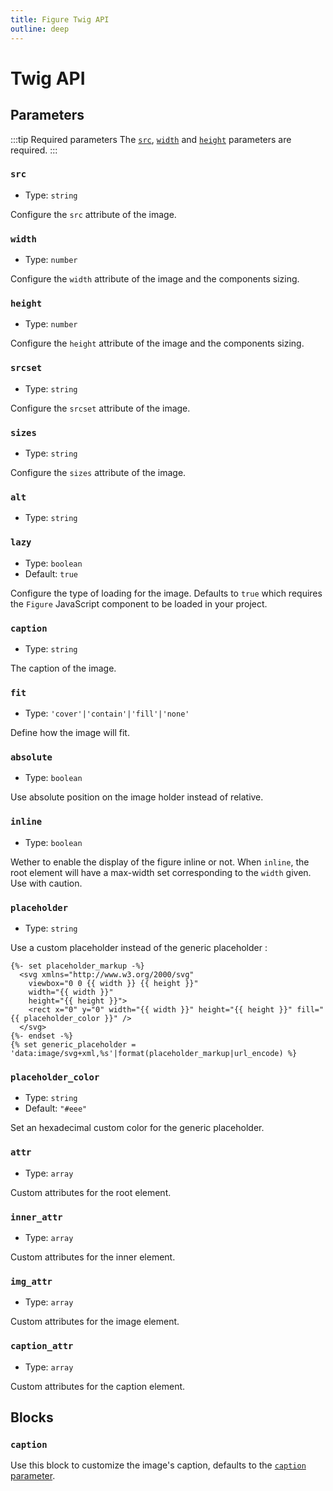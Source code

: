 ```yaml
---
title: Figure Twig API
outline: deep
---
```


# Twig API

## Parameters

:::tip Required parameters
The  [`src`](#src), [`width`](#width) and [`height`](#height) parameters are required.
:::

### `src`

- Type: `string`

Configure the `src` attribute of the image.

### `width`

- Type: `number`

Configure the `width` attribute of the image and the components sizing.

### `height`

- Type: `number`

Configure the `height` attribute of the image and the components sizing.

### `srcset`

- Type: `string`

Configure the `srcset` attribute of the image.

### `sizes`

- Type: `string`

Configure the `sizes` attribute of the image.

### `alt`

- Type: `string`

### `lazy`

- Type: `boolean`
- Default: `true`

Configure the type of loading for the image. Defaults to `true` which requires the `Figure` JavaScript component to be loaded in your project.

### `caption`

- Type: `string`

The caption of the image.

### `fit`

- Type: `'cover'|'contain'|'fill'|'none'`

Define how the image will fit.

### `absolute`

- Type: `boolean`

Use absolute position on the image holder instead of relative.

### `inline`

- Type: `boolean`

Wether to enable the display of the figure inline or not. When `inline`, the root element will have a max-width set corresponding to the `width` given. Use with caution.

### `placeholder`

- Type: `string`

Use a custom placeholder instead of the generic placeholder :
```twig
{%- set placeholder_markup -%}
  <svg xmlns="http://www.w3.org/2000/svg"
    viewbox="0 0 {{ width }} {{ height }}"
    width="{{ width }}"
    height="{{ height }}">
    <rect x="0" y="0" width="{{ width }}" height="{{ height }}" fill="{{ placeholder_color }}" />
  </svg>
{%- endset -%}
{% set generic_placeholder = 'data:image/svg+xml,%s'|format(placeholder_markup|url_encode) %}
```

### `placeholder_color`

- Type: `string`
- Default: `"#eee"`

Set an hexadecimal custom color for the generic placeholder.

### `attr`

- Type: `array`

Custom attributes for the root element.

### `inner_attr`

- Type: `array`

Custom attributes for the inner element.

### `img_attr`

- Type: `array`

Custom attributes for the image element.

### `caption_attr`

- Type: `array`

Custom attributes for the caption element.

## Blocks

### `caption`

Use this block to customize the image's caption, defaults to the [`caption` parameter](#caption).
